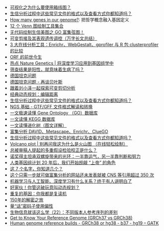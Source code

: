 * [可视化之为什么要使用箱线图？](https://mp.weixin.qq.com/s?__biz=MzI5MTcwNjA4NQ==&mid=2247491367&idx=1&sn=54188e26985d5b1355965cdfb2c275cf&chksm=ec0ddaaddb7a53bbaa38f5915bc1afaf86719719283bf6191dec86c598dde8b739d3e0af01e6&mpshare=1&scene=1&srcid=&sharer_sharetime=1581037279369&sharer_shareid=49bb68e4d4ad9f65af077f4e54025da0#rd)
* [生信分析过程中这些常见文件的格式以及查看方式你都知道吗？](https://mp.weixin.qq.com/s?__biz=MzI5MTcwNjA4NQ==&mid=2247491549&idx=2&sn=58621db4d87df30496232d59b830104d&chksm=ec0dda57db7a5341a82a5b3b3a05f1db5996ae1e24bd23bcb6948d3aa1bb6fb24b8de129ef7c&mpshare=1&scene=1&srcid=&sharer_sharetime=1581813409529&sharer_shareid=49bb68e4d4ad9f65af077f4e54025da0#rd)
* [How many genes in our genome?](http://charter-of-the-genome.org/2016/03/17/how-many-genes-in-our-genome-or-the-metaphysics-of-genomics/): 把哲学概念融入基因定义
* [12 个 Venn 图绘制工具集合](https://mp.weixin.qq.com/s?__biz=MzI5MTcwNjA4NQ==&mid=2247491577&idx=2&sn=bea65d0dc83657399c05d239f5e5dcf8&chksm=ec0dda73db7a5365f7955a5052a372dedf9c47fa770cddd01d7995caf2ef48ab9434bcaaeca1&mpshare=1&scene=1&srcid=&sharer_sharetime=1582078512402&sharer_shareid=49bb68e4d4ad9f65af077f4e54025da0#rd)
* [无代码绘制生信美图之 GO 富集弦图！](https://mp.weixin.qq.com/s?__biz=MzA5ODQ1NDIyMQ==&mid=2649619689&idx=1&sn=6c4af1fae71abb1dcd076ddb31bbb077&chksm=8888034bbfff8a5d23cea9e78d51b9c057dcb08e399cc71f0cd7b1cb5f6573f39f753a033948&mpshare=1&scene=1&srcid=&sharer_sharetime=1584686981530&sharer_shareid=49bb68e4d4ad9f65af077f4e54025da0#rd)
* [可变剪接及其表观遗传调控（万字长文总结）](https://mp.weixin.qq.com/s?__biz=MzIxMjA0NzU0OA==&mid=2650983658&idx=1&sn=c175e5809853eefe53168f5ca9be3f40&chksm=8cba6f39bbcde62f16af03b0970a01d3e7e9118890584147b1cc676580ca38c552c2b8a00b57&mpshare=1&scene=1&srcid=&sharer_sharetime=1585360427207&sharer_shareid=49bb68e4d4ad9f65af077f4e54025da0#rd)
* [3 大在线分析工具：Enrichr、WebGestalt、gprofiler 与 R 包 clusterprofiler 的比较](https://mp.weixin.qq.com/s?__biz=MzAxMDkxODM1Ng==&mid=2247493488&idx=1&sn=4872f85116996285b860d9df0a33d891&chksm=9b4ba7cbac3c2edd688548a7249b71e14f12849bb6c92885b322cfb6ce2c4c4bcc50645282c3&mpshare=1&scene=1&srcid=&sharer_sharetime=1586829113020&sharer_shareid=49bb68e4d4ad9f65af077f4e54025da0&key=7024fc3958d21a49ec6a77a0509c92031022c6ae1be4f8ea343283e05a59ab31306b67e3e2b9d8ae09d32b8da92a6c23bc4025dbbb85f95d5f8e07cd6e0787051034726ba6b630201de6ebcb2573615b&ascene=1&uin=MjEyMzUzNDk2MQ%3D%3D&devicetype=Windows+XP&version=62060841&lang=zh_CN&exportkey=ATzN46QHpP%2FISHACOtjgvEE%3D&pass_ticket=cMlLM1k1vxe8Sy9AOAciqZboNbUkXBH61ttUO8SpflnI3x%2BVR5MBTxGgLH%2BoEZlS)
* [ORF 的前世今生](https://mp.weixin.qq.com/s?__biz=MzA3MjM5NTE4Mg==&mid=2247484027&idx=1&sn=9089fd53532127b4c12cbbb848f101bd&chksm=9f1fb2baa8683bacb14ba6cc4829688fac7ffb24e1883f54d5f1d4bb89edafb354869d46af82&mpshare=1&scene=1&srcid=&sharer_sharetime=1587041414299&sharer_shareid=49bb68e4d4ad9f65af077f4e54025da0&key=f8620cf74afcc79d9fc6e0ee77b4aa172b02130e200747d87659c0ff3f88ba43a5bb26852d569500e2c27ff46e4a9d33f9cddcb296b076904b782835768233dd391309be80d4556b366570c3fa9fd97e&ascene=1&uin=MjEyMzUzNDk2MQ%3D%3D&devicetype=Windows+XP&version=62060841&lang=zh_CN&exportkey=AS63dthJg2Cx8qupZHYiyiA%3D&pass_ticket=xeoqwCTxtJlzHwXViWSWp0w%2BEWn%2BgZNa%2Fe%2B4CeYh2McoOApGssgo%2FZ7wYxi6WAjb)
* [热点 Nature Genetics | 将深度学习应用到基因组学中](https://mp.weixin.qq.com/s?__biz=MzA5NjU5NjQ4MA==&mid=2651168047&idx=1&sn=5bd7d0dd0730c1b460f216988d025bac&chksm=8b5c9a40bc2b1356640b1277547a59f45bd6a867fd7c52f14e4c30c9c34fc94585cfabab809e&mpshare=1&scene=1&srcid=0418MbZpAuZzUogeoqxVbjTa&sharer_sharetime=1587175775533&sharer_shareid=ae50238ead91499c25dfead04d38c61d&key=51cdf4316532766431dbe86eb90fbb8ae837413f4b1a568c9af9536a01f477333117ef7f98fe795300642912e5bdbb24f0a57a70040d4649b62dd633168aa5239b5ce934dd3febd98d6d86fee0d4fb6d&ascene=1&uin=MjEyMzUzNDk2MQ%3D%3D&devicetype=Windows+XP&version=62060841&lang=zh_CN&exportkey=AW58wu2AgHoNoYthzclT5LQ%3D&pass_ticket=egSQZf3ZmjmNSBYxFfxeMhxks6Fcdfesee2EK45qb6wqbW1FRDSL1ND6vhbrpF2H)
* [筛查结果是阳性，就意味着生病了吗？](https://mp.weixin.qq.com/s?__biz=MzI3MzE3OTI0Mw==&mid=2247499005&idx=1&sn=c8e1f897428f12bd623d7ce3f4cf8715&chksm=eb258bf9dc5202ef098f1797de118b0daac4843e4ee15fef4a3b5e3d77ccc5233d3a5a84309a&mpshare=1&scene=1&srcid=0426dSVFCdi7lj5GMkmxLhNi&sharer_sharetime=1587857245216&sharer_shareid=49bb68e4d4ad9f65af077f4e54025da0&key=d51a4283ff2ecb019b011cfe5f74488a0f9da1440458efdcd299827f8b3e28ce98880c4926b7e2705d1c286780ae6fcbaac1843835948ca7b377ae2369ad9c473c895950a0898dc6e92b6de9068c2e51&ascene=1&uin=MjEyMzUzNDk2MQ%3D%3D&devicetype=Windows+XP&version=62060841&lang=zh_CN&exportkey=AZpwIhvPUxbOsgjnKzS263U%3D&pass_ticket=WyEgrrj25frkMfokbtoyksRrtPeGU2ppgS%2BRPcT0QHb9WRxdetYa%2BHEHtR4gvfG5)
* [德国坦克问题](https://www.wikiwand.com/zh-hans/%E5%BE%B7%E5%9B%BD%E5%9D%A6%E5%85%8B%E9%97%AE%E9%A2%98)
* [德国坦克问题 - 再谈贝叶斯](http://blog.sciencenet.cn/blog-677221-1103595.html)
* [跟着刘小泽一起探索可变剪切分析](https://www.jianshu.com/p/ecef1d9e53e7)
* [经典动态规划：编辑距离](https://mp.weixin.qq.com/s?__biz=MzUyNjQxNjYyMg==&mid=2247488896&idx=2&sn=160162456e0306018d498cd00e8920f8&chksm=fa0e7a01cd79f3174702b5c3e71b1d5ca715a9a05e414a29d5e50ccdeb160a8e891f92a3d30f&mpshare=1&scene=1&srcid=&sharer_sharetime=1590052107194&sharer_shareid=49bb68e4d4ad9f65af077f4e54025da0&key=89d850d4a03ade580bcb508c66112c132180c65c0121c9e0988887f65a6008a8471e4ee6e9b730a81a9c0fa979031ffaecc1a5fca4e4ff8976a87e0740fba309945f71f1e1f758821d04a36a7eab6799&ascene=1&uin=MjEyMzUzNDk2MQ%3D%3D&devicetype=Windows+XP&version=62060841&lang=zh_CN&exportkey=AX09Ydrk1s9CnoIILOlFmBM%3D&pass_ticket=UvVrdoRGUUD0gRJlE9fwcmp3HWg%2BCY651fV6f2uUFyXBAp%2FCfv2euFXjftsZklkP)
* [生信分析过程中这些常见文件的格式以及查看方式你都知道吗？](https://mp.weixin.qq.com/s?__biz=MzI5MTcwNjA4NQ==&mid=2247496666&idx=2&sn=4a56efb19fd272bea6f788772994a87e&chksm=ec0e3650db79bf468e7ae62e4c106531d3518338ece40c0172e063007075737c0114ddf423ef&mpshare=1&scene=1&srcid=0822NqAsge5TtR2yaGvVWrtg&sharer_sharetime=1598048538350&sharer_shareid=49bb68e4d4ad9f65af077f4e54025da0#rd)
* [NGS 基础 - GTF/GFF 文件格式解读和转换](https://mp.weixin.qq.com/s?__biz=MzI5MTcwNjA4NQ==&mid=2247497588&idx=3&sn=c14d0eacf4a0bace9263940638744241&chksm=ec0e32fedb79bbe8009bd6e5b34daf526111257d617311aac18dd167b62448a2606bf143f70e&mpshare=1&scene=1&srcid=0902YXjRQ6Rl3qnnAD9f3jVY&sharer_sharetime=1599017883301&sharer_shareid=49bb68e4d4ad9f65af077f4e54025da0#rd)
* [一文极速读懂 Gene Ontology （GO）数据库](https://mp.weixin.qq.com/s?__biz=MzUzMTEwODk0Ng==&mid=2247493184&idx=1&sn=b2b21f34a9de593aa23c0c71ad87abe5&chksm=fa45237dcd32aa6b935596c96854438b42abccca10b9bf65c8ddc5cd7b2c5edd778ab4866e7d&mpshare=1&scene=1&srcid=1029Cf0daSkN4SgREWFl1kak&sharer_sharetime=1603923818641&sharer_shareid=49bb68e4d4ad9f65af077f4e54025da0#rd)
* [一文读懂 KEGG 数据库](https://mp.weixin.qq.com/s?__biz=MzUzMTEwODk0Ng==&mid=2247492837&idx=1&sn=4da2f7fd94eed87c9a4591afc2f4d6c3&chksm=fa4521d8cd32a8cea73401090590e9dd43623e2e0184ea5a71666c41a9210ca8cdc6da785ae7&mpshare=1&scene=1&srcid=1029cUXfBu1yEe1HfaUv3HY4&sharer_sharetime=1603923810638&sharer_shareid=49bb68e4d4ad9f65af077f4e54025da0#rd)
* [一文读懂进化树（图文详解）](https://mp.weixin.qq.com/s?__biz=MzUzMTEwODk0Ng==&mid=2247491185&idx=1&sn=7a1224e9ac255a3904cddeea4fd548e1&chksm=fa46db4ccd31525a4f29ec6787a1f10080388e90a89cb6cfcc5af21ba782c982fca2a2be6144&mpshare=1&scene=1&srcid=1029YPgaFpaIBytEscTus7vq&sharer_sharetime=1603923837893&sharer_shareid=49bb68e4d4ad9f65af077f4e54025da0#rd)
* [富集分析 DAVID、Metascape、Enrichr、ClueGO](https://mp.weixin.qq.com/s?__biz=MzI1MDc4NjYyNQ==&mid=2247488471&idx=1&sn=9f42f988048de8094a2ac85e84d5b220&chksm=e9fdb5f9de8a3cef9b9711dc4ecc73cac5f6210098a0bb6df645d1df26a0c4e459dc7443c261&mpshare=1&scene=1&srcid=0103jefLmZE2rAwhGENeoQmp&sharer_sharetime=1609678614111&sharer_shareid=49bb68e4d4ad9f65af077f4e54025da0#rd)
* [生信分析过程中这些常见文件的格式以及查看方式你都知道吗？](https://mp.weixin.qq.com/s?__biz=MzI5MTcwNjA4NQ==&mid=2247507475&idx=2&sn=79458d667699a8978279f7f0d12d44be&chksm=ec0e1b99db79928fdfa6309d16cea78983d39156ca06fd2df21817cc2538f05ddb2ef2758a87&mpshare=1&scene=1&srcid=0106wmi9KkRTOIQGJDIk14tY&sharer_sharetime=1609885138820&sharer_shareid=49bb68e4d4ad9f65af077f4e54025da0#rd)
* [Volcano plot | 别再问我这为什么是火山图 （在线轻松绘制）](https://mp.weixin.qq.com/s?__biz=MzI5MTcwNjA4NQ==&mid=2247510393&idx=2&sn=dd61347617742574813307b9f1f2d9f4&chksm=ec0e6cf3db79e5e5485e0867b239fceebb729ab9a76618cbc1c9d340823c04c77ae26aba66ae&mpshare=1&scene=1&srcid=02071jIoler6QnSM1K8YqMJT&sharer_sharetime=1612655161746&sharer_shareid=49bb68e4d4ad9f65af077f4e54025da0&key=9635e972a6ebf454a3fada59a594445b5dc8822c8f14e8b937f627265c27c904fdac4da68fe3fd66a30ba40675eea35dea04e1d39ba71f8251870de870e7fac119807f0cf1fa5c9b7e0eefb299870624bff5b7d69bc451052772d84e6b69277c7501bfb21f9ff738e9a59160154e3352bf5750f0119d16a561069ce105e4ec80&ascene=1&uin=MjEyMzUzNDk2MQ%3D%3D&devicetype=Windows+7&version=62090529&lang=en&exportkey=AYrshjnY9%2F%2F7UvEMBKTtshQ%3D&pass_ticket=z5nvjktVcXkquM4Rw0Hg2ePj%2BFscsEYHZcK8tWxrcrl6yQbgLdFs7ORsuYsWcKVq&wx_header=0)
* [总被审稿人提起的多重假设检验校正是什么？](https://mp.weixin.qq.com/s?__biz=MzI5MTcwNjA4NQ==&mid=2247510477&idx=2&sn=c333b92efd67a62dea0e56f02145f97a&chksm=ec0e6c47db79e5515b933383c8422cd646e754a9cb0a00e5a4d141d96095b166638195bc217d&mpshare=1&scene=1&srcid=0209LzKWySY6NwXsRbFjOdQT&sharer_sharetime=1612829021566&sharer_shareid=49bb68e4d4ad9f65af077f4e54025da0&key=6e7650bbf447c5022e73e6945abf17bed2aaa2018b8b450f204b48e5fd3bbc55e57357b879f7c9204dd2a35e2dd1b89632e06c7f281477109653cbd15461568f685b2159f25ab7e2761df279f0dfa178a757c04cfa44bcbf3b22b32ebfb62933332cc7b3e646b70fffcc03643b7f4e983fc7467f5371b3935da6254ed7908ad5&ascene=1&uin=MjEyMzUzNDk2MQ%3D%3D&devicetype=Windows+7&version=62090529&lang=en&exportkey=AeIVeSTV6hq1PMo2VKkaZsA%3D&pass_ticket=z5nvjktVcXkquM4Rw0Hg2ePj%2BFscsEYHZcK8tWxrcrl6yQbgLdFs7ORsuYsWcKVq&wx_header=0)
* [诺奖得主坦承双螺旋带来的光环：一半靠运气，另一半靠判断和努力](https://mp.weixin.qq.com/s?__biz=MzAwMzc2MTA4Ng==&mid=2247510526&idx=1&sn=91f1b66cf59aa972d561e235e64be5bf&chksm=9b34df2fac435639580c90da89c5e653cbd817cf66aaa0683789ccd86a6f7fd048a4439ea6a4&mpshare=1&scene=1&srcid=0220jHbmFSXSa4xBfZMYq5Lq&sharer_sharetime=1613819855180&sharer_shareid=49bb68e4d4ad9f65af077f4e54025da0&key=cf160bd9b3f0f5e637d3774f25ec2220e26a2bb7e09277cda113054533c687cfcfbefb6d51984f22afc416f7fcdcd8054d342cd24e696a2b172581b67125b535960a30ab98e477d55aef4f6537d925c92aa35df42fbee625963dbab603a30c6efe7e4ac29265e0e8a724c9299df522260ce454343208fc302c66c5613a8b97e7&ascene=1&uin=MjEyMzUzNDk2MQ%3D%3D&devicetype=Windows+7&version=62090529&lang=en&exportkey=AS%2Fatvt8ovryYGoX%2FODRZqA%3D&pass_ticket=sSI0qXG2YNBpinv1cMMxlflz4i3GMxXEYKksk7v9S0aXfqs4J275TguBabeNOXfz&wx_header=0)
* [人类基因组计划 20 年后，我们开始觊觎 “上帝” 的角色](https://mp.weixin.qq.com/s?__biz=MzAwMzc2MTA4Ng==&mid=2247510728&idx=1&sn=8ed79f93d408d4be323b5c5d04b513f1&chksm=9b34dc19ac43550f0f3a9c97a0f6650918091393025971c3565b9e003fc9c3df0d0f29743850&mpshare=1&scene=1&srcid=0226Bii8pCKA1w6HVYbjxzcP&sharer_sharetime=1614340764457&sharer_shareid=49bb68e4d4ad9f65af077f4e54025da0&key=0587a61d5e72494d14cc497b552ce87329cb59580fcde76b116e92ccd98cf90fa59a5cd30a20d9713748b0894f6be12b34d632681e3709852b461f0d04885d878bbbc172dd3db159bdfdbd39e506f386d04ab54c1a37a481634ea1b00b42f8761fa4a51c6abc7ba25c86dd1875c73d591870be16a27ef63db71366228a0076e5&ascene=1&uin=MjEyMzUzNDk2MQ%3D%3D&devicetype=Windows+7&version=62090529&lang=en&exportkey=AUarfzPXrCqTxQZFhGSK634%3D&pass_ticket=cCRkzujau0HonoGt4ekgO7O9rxiWNrRwdwMS0t9W3q19oRl35zJzS1u2m%2BHy%2FD7x&wx_header=0)
* [这 7 个名字，你知道几个？](https://mp.weixin.qq.com/s?__biz=MzA4NDU1MDY5OA==&mid=2653213796&idx=1&sn=4a420612e4c9dac5677a47a19013bb93&chksm=84350121b3428837e47c9a5b94f3a6b72d5f300bbfc68d4a95d0ef166aac1849bc08f1e6e973&mpshare=1&scene=1&srcid=0228wGlwliEeXymUixBmqtDh&sharer_sharetime=1614482156865&sharer_shareid=49bb68e4d4ad9f65af077f4e54025da0&key=604423c5b673dab46911f4b0975de63663e3d02638e58b19659df565fcd02d920fd858bd9bb21366217ded7e0a865cab6b5ad0591932815888eeac2293533feeeefe0f17a25b8916dd25f1cd6a53939ccf20e9029ac754012578b2ac759bf216196eda110eb7a196c7175065913446f0cfa4cd167e87eb0021abdee93a2a2ba0&ascene=1&uin=MjEyMzUzNDk2MQ%3D%3D&devicetype=Windows+7&version=62090529&lang=en&exportkey=ASC4hz5XpT1VIvl1lZZsC%2Fo%3D&pass_ticket=cCRkzujau0HonoGt4ekgO7O9rxiWNrRwdwMS0t9W3q19oRl35zJzS1u2m%2BHy%2FD7x&wx_header=0)
* [这个只需一步就可做富集分析的网站还未发表就被 CNS 等引用超过 350 次](https://mp.weixin.qq.com/s?__biz=MzI5MTcwNjA4NQ==&mid=2247512159&idx=2&sn=15309a274ec9573753a9c0ddc3bb5245&chksm=ec0e75d5db79fcc375987bdc2f8b72b3da11f898d0875ec6ffa836fe235b6e5dd3ad495b43e8&mpshare=1&scene=1&srcid=03045kGmsZqViaqJS4QEByWy&sharer_sharetime=1614809063810&sharer_shareid=49bb68e4d4ad9f65af077f4e54025da0&key=6f239cbca45393ddaba51037e97e3f882fe06cddd40a1d7d3facdd8c534c38ec03a995069195dbd9d1262448ab98e49fd84cd612a5a3972b41d9248a7e8e741662b68dce7abf55fe5cd5d7a6f84999cda5daaa40eb4a58b5cca9428192de892f6cf2b6c51a8e4087133720b742c7cb8a64031ca210d76a6779503b4596826007&ascene=1&uin=MjEyMzUzNDk2MQ%3D%3D&devicetype=Windows+7&version=62090529&lang=en&exportkey=AXQ%2BckHvWGF72Fxe8H06nEI%3D&pass_ticket=FuSSyyRj02J4mCLyJk8kOOUSvXv%2FA9nWiFLoKNvAlz0qbXgj9tOEOJALcAtLCTbQ&wx_header=0)
* [机器学习与人工智能、深度学习有什么关系？终于有人讲明白了](https://mp.weixin.qq.com/s?__biz=MzI5MTcwNjA4NQ==&mid=2247514781&idx=1&sn=d6c4c1168f05a2409a63d6d67cf92a0b&chksm=ec0e7f17db79f60163b474e6768ec7b577e6f255a13cdfe9a8c0451a3187e18274cc0220c571&mpshare=1&scene=1&srcid=04077nyIlQrRRrH2iSvEQn7I&sharer_sharetime=1617747365183&sharer_shareid=49bb68e4d4ad9f65af077f4e54025da0&key=8ad0ea50d7c77351eb5a63d93d5c1745cb762cf64b198012643fa1621f3001fd6381c94adbc54994b5dd3a43c84e54f0db9daa9fdbe73b0a25d3879861d8d81492e28ba3137efae2e96ec30d7fd43a9f4f47045485bf2988198c69a71ebdd3561bd936d787bd28f4df7ed18c1fa97be8e08748df0333f8a07a69328aad46f8e1&ascene=1&uin=MjEyMzUzNDk2MQ%3D%3D&devicetype=Windows+7&version=62090529&lang=en&exportkey=Ad9JVl0%2B9YeJS6t38ehZ618%3D&pass_ticket=sE7jBijImuXNgeveaM3qZI6rDZse9RABVpakLMPLWV4vbAP40yQ1FZHqgHr0sYvZ&wx_header=0)
* [好家伙！你管这破玩意叫动态规划？](https://mp.weixin.qq.com/s?__biz=MzAxODI5ODMwOA==&mid=2666553184&idx=1&sn=0d2e4772f14fb2024a1a4d56c44ca995&chksm=80dc9bcbb7ab12ddf0656294458a36bb788d8c575183ce582dd336a0fb04e6a233b887cd0bf2&mpshare=1&scene=1&srcid=0409tSNEiT1ybDeOkE5o7is4&sharer_sharetime=1617940529507&sharer_shareid=49bb68e4d4ad9f65af077f4e54025da0&key=c4b23c3bf0607133c1fdd2af02686635d6efc0fbfec31ff0f8decaa5cca7fa7a936029ba7a0abe7881f6013083b1dd5e9529268ae684d874fcfd7ea905a9cfe3b5240e6681a23dbc66233bf0ef91ad1ab44b739ea90c5f704b252522fe0b5ecfbaf7663890c8a4f911bae7cd02d5b5cc254a9a4d62e1fed6ccbafc3ddb510f13&ascene=1&uin=MjEyMzUzNDk2MQ%3D%3D&devicetype=Windows+7&version=62090529&lang=en&exportkey=ATM4T3OE2GIU%2BesyemQcX2E%3D&pass_ticket=ImYROlKpE89PONWRsTgVS7DYqyOUm2qljbwpNZVrorxesYR471emvwoCKO3RPS2w&wx_header=0)
* [重复的基因：你我都是复读机](https://mp.weixin.qq.com/s?__biz=MzI3MzE3OTI0Mw==&mid=2247516298&idx=1&sn=7dae96b3c34b9e2d690613a93f790e3a&chksm=eb25f78edc527e9850b05cad1fe519ebda9f819390b67ba7be316e2a30147b7cd1cc5ff6e4ac&mpshare=1&scene=1&srcid=05022QAwP8Cfo8qN2ZOD9NJf&sharer_sharetime=1619910738307&sharer_shareid=49bb68e4d4ad9f65af077f4e54025da0&key=0a6de4d1a1f8986a63509e4edde98107bd4c7d07579720c047a9a32cc35d514ea32d8e13ec0d226b60915afe2adfaea036ba65d3e286bfc2ba83a06514d402c69558568219aa64f82948959e157f624d26606a361d458032475658c04d153594b91c0d97ef08bc37bbbd27fe6a52b47fb769ba773f2c917724760a0189017a1c&ascene=1&uin=MjEyMzUzNDk2MQ%3D%3D&devicetype=Windows+7&version=62090529&lang=en&exportkey=AZ0DmRKbWksdDpDy6dcmEDc%3D&pass_ticket=HVabIE9ez%2BQ7zAmNlqeZKOjpx2iKhUkSi5hr88nxbJ6l1ljzmZJ0cdUcwA2mO4Fr&wx_header=0)
* [150年的解密之旅](https://mp.weixin.qq.com/s?__biz=MjM5NDA1Njg2MA==&mid=2652019111&idx=3&sn=88436f3244516d02c13a33bbb529a0d5&chksm=bd6ba6548a1c2f4238e488d55e05e1bdcaa2ccf9ba9083705b3ea6eb6cce7908c855b3db0d29&mpshare=1&scene=1&srcid=0507f7RP1pIbGZUXlb5yxQ3o&sharer_sharetime=1620339259708&sharer_shareid=49bb68e4d4ad9f65af077f4e54025da0&key=1e9cb28a7ef0dbfa87cdd04c6b5c9e53f4dc1330abf2f15f2b3b3172f9d739b8c6eb3ae0c75c6e94470a62d5bf71a26d6f8813f92fed5f91d2f23c5abdbb3eea332adca3d20ea9606b03d644431116a7e4f7c8fa24760c50ab11617a1a0fe91d3b400ebaa8fc412cab70c52b3f4924263ab6d13a4068c48037e1f4f9f07eb465&ascene=1&uin=MjEyMzUzNDk2MQ%3D%3D&devicetype=Windows+7&version=62090529&lang=en&exportkey=AZCm1IvCCSZsefWA0v2AcqA%3D&pass_ticket=Kwl7P%2FiFkQ0nJ72G21DsBDvE7FvKryeUQF7Ii5%2Fk7h%2FXEB%2FP%2BaQxpmYb2aihpU7L&wx_header=0)
* [量“话”密码子使用偏性](https://mp.weixin.qq.com/s/AV6YCVtSNE5wLcazbzq0ig)
* [生物信息就该这么学（22）：不同版本人参考序列的差别](https://mp.weixin.qq.com/s/4uMzzD2Ct2mMVQpx6Kpjxg)
* [Get to Know Your Reference Genome (GRCh37 vs GRCh38)](https://bitesizebio.com/38335/get-to-know-your-reference-genome-grch37-vs-grch38/)
* [Human genome reference builds - GRCh38 or hg38 - b37 - hg19 – GATK](https://gatk.broadinstitute.org/hc/en-us/articles/360035890951)

